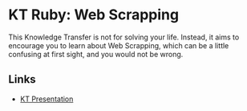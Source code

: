 KT Ruby: Web Scrapping
======

This Knowledge Transfer is not for solving your life. Instead, it aims to encourage you to learn about Web Scrapping, which can be a little confusing at first sight, and you would not be wrong. 

Links
------
- [KT Presentation](https://slides.com/lucioadonis/scrappeando-por-un-sueno/fullscreen)